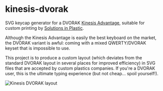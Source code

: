 kinesis-dvorak
==============

SVG keycap generator for a DVORAK [Kinesis Advantage](http://www.kinesis-ergo.com/shop/advantage-for-pc-mac/), suitable for custom printing by [Solutions in Plastic](http://solutionsinplastic.com).

Although the Kinesis Advantage is easily the best keyboard on the market, the DVORAK variant is awful: coming with a mixed QWERTY/DVORAK keyset that is impossible to use.

This project is to produce a custom layout (which deviates from the standard DVORAK layout in several places for improved efficiency) in SVG files that are accepted by custom plastics companies. If you're a DVORAK user, this is the ultimate typing experience (but not cheap... spoil yourself!).

![Kinesis DVORAK layout](https://github.com/fommil/kinesis-dvorak/blob/master/kinesis-dvorak.png)